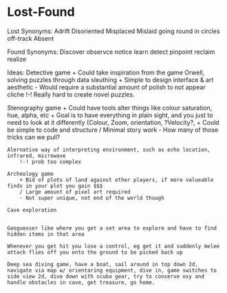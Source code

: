 # Lost-Found

Lost Synonyms:
  Adrift
  Disoriented
  Misplaced
  Mislaid
  going round in circles
  off-track
  Absent
  
Found Synonyms:
  Discover
	observce
	notice
	learn
	detect
	pinpoint
	reclaim
	realize

 Ideas:
  Detective game
    + Could take inspiration from the game Orwell, solving puzzles through data sleuthing
    + Simple to design interface & art aesthetic
    - Would require a substantial amount of polish to not appear cliche
    !-! Really hard to create novel puzzles. 
    
  Stenography game
    + Could have tools alter things like colour saturation, hue, alpha, etc
    + Goal is to have everything in plain sight, and you just to need to look at it differently (Colour, Zoom, orientation, ?Velocity?, 
    + Could be simple to code and structure
    / Minimal story work
    - How many of those tricks can we pull?
		
	Alernative way of interpreting environment, such as echo location, infrared, microwave
		!-! prob too complex
	
	Archeology game
		+ Bid of plots of land against other players, if more valueable finds in your plot you gain $$$
		/ Large amount of pixel art required
		- Not super unique, not end of the world though
		
	Cave exploration
	
		
    Geoguesser like where you get a set area to explore and have to find hidden items in that area
	
    Whenever you get hit you lose a control, eg get it and suddenly melee attack flies off you onto the ground to be picked back up
    
    Deep sea diving game, have a boat, sail around in top down 2d, navigate via map w/ orientaring equipment, dive in, game switches to side view 2d, dive down with scuba gear, try to conserve oxy and handle obstacles in cave, get treasure, go home.
  
